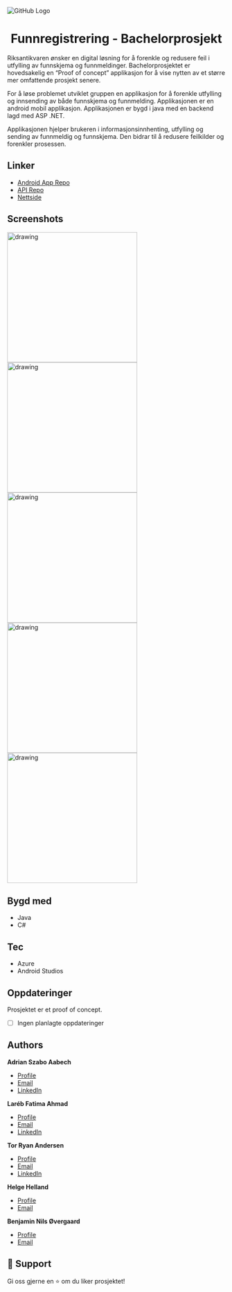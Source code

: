 ![GitHub Logo](https://github.com/T0rRA/Funnregistrering/blob/main/ReadMeFiles/pics/Header.jpg)
<h1 align="center">Funnregistrering - Bachelorprosjekt<project-name></h1>

<p align="left">Riksantikvaren ønsker en digital løsning for å forenkle og redusere feil i utfylling av funnskjema og funnmeldinger. Bachelorprosjektet er hovedsakelig en “Proof of concept” applikasjon for å vise nytten av et større mer omfattende prosjekt senere. 

For å løse problemet utviklet gruppen en applikasjon for å forenkle utfylling og innsending av både funnskjema og funnmelding. Applikasjonen er en android mobil applikasjon. Applikasjonen er bygd i java med en backend lagd med ASP .NET.

Applikasjonen hjelper brukeren i informasjonsinnhenting, utfylling og sending av funnmeldig og funnskjema. Den bidrar til å redusere feilkilder og forenkler prosessen.
<project-description></p>

## Linker

  - [Android App Repo](https://github.com/T0rRA/Funnregistrering/master "Android applikasjon Master Repo")
  - [API Repo](https://github.com/T0rRA/Funnregistrering/tree/APIMaster3 "API Master Repo")
  - [Nettside](https://t0rra.github.io/Funnregistrering/ "Bachelorgruppens side om prosjektet og applikasjonen")


## Screenshots
  <img src="https://github.com/T0rRA/Funnregistrering/blob/main/ReadMeFiles/screens/RegistrerNyeFunn.png" alt="drawing" width="300"/>  <img src="https://github.com/T0rRA/Funnregistrering/blob/main/ReadMeFiles/screens/EnkeltFunn.png" alt="drawing" width="300"/>
  <img src="https://github.com/T0rRA/Funnregistrering/blob/main/ReadMeFiles/screens/MineFunn.png" alt="drawing" width="300"/>
  <img src="https://github.com/T0rRA/Funnregistrering/blob/main/ReadMeFiles/screens/LoggInn.png" alt="drawing" width="300"/>
  <img src="https://github.com/T0rRA/Funnregistrering/blob/main/ReadMeFiles/screens/LoverOgRegler1.png" alt="drawing" width="300"/>

## Bygd med
- Java
- C#
  
## Tec
- Azure
- Android Studios

## Oppdateringer
Prosjektet er et proof of concept. 
- [ ] Ingen planlagte oppdateringer

## Authors

**Adrian Szabo Aabech**

- [Profile](https://github.com/maplesyrup18 "Adrian S.A.")
- [Email](mailto:aceasa08@hotmail.com?subject=Hi "Hi!")
- [LinkedIn](https://www.linkedin.com/in/adrian-szabo-aabech-3a2213157/ "Welcome")

**Laréb Fatima Ahmad**

- [Profile](https://github.com/fatimaaaaaaa "fatimaaaaaaa")
- [Email](mailto:lfahmad98@gmail.com?subject=Hi "Hi!")
- [LinkedIn](https://www.linkedin.com/in/lar%C3%A9b-fatima-ahmad-9271b8152// "Welcome")

**Tor Ryan Andersen**

- [Profile](https://github.com/maplesyrup18 "Tor Ryan Andersen ")
- [Email](mailto:tor.ryan.andersen@gmail.com?subject=Hi "Hi!")
- [LinkedIn](https://www.linkedin.com/in/tor-ryan-andersen-59b842204/ "Welcome")

**Helge Helland**

- [Profile](https://github.com/HelgeHelland "HelgeHelland ")
- [Email](mailto:helghelland@gmail.com?subject=Hi "Hi!")

**Benjamin Nils Øvergaard**

- [Profile](https://github.com/Benjami "Benjami ")
- [Email](mailto:ben.overgaard@gmail.com?subject=Hi "Hi!")

## 🤝 Support

Gi oss gjerne en ⭐️ om du liker prosjektet!
